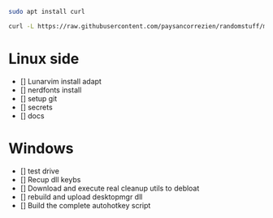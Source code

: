 
```bash
sudo apt install curl
```

```bash
curl -L https://raw.githubusercontent.com/paysancorrezien/randomstuff/main/setup.sh | bash
```

# Linux side
- [] Lunarvim install adapt
- [] nerdfonts install
- [] setup git 
- [] secrets
- [] docs

# Windows
- [] test drive
- [] Recup dll keybs
- [] Download and execute real cleanup utils to debloat
- [] rebuild and upload desktopmgr dll
- [] Build the complete autohotkey script
